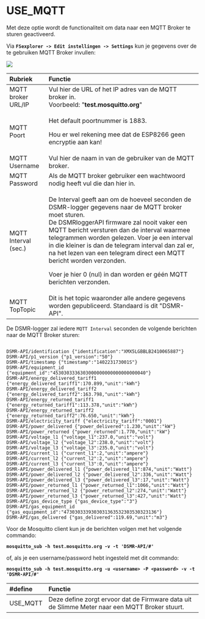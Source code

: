 # USE\_MQTT

Met deze optie wordt de functionaliteit om data naar een MQTT Broker te sturen geactiveerd.

Via **`FSexplorer -> Edit instellingen -> Settings`** kun je gegevens over de te gebruiken MQTT Broker invullen:

![](../../.gitbook/assets/dsmrloggerapi_mqtt.png)

<table>
  <thead>
    <tr>
      <th style="text-align:left">Rubriek</th>
      <th style="text-align:left">Functie</th>
    </tr>
  </thead>
  <tbody>
    <tr>
      <td style="text-align:left">MQTT broker URL/IP</td>
      <td style="text-align:left">Vul hier de URL of het IP adres van de MQTT broker in.
        <br />Voorbeeld: &quot;<b>test.mosquitto.org</b>&quot;
        <br />
      </td>
    </tr>
    <tr>
      <td style="text-align:left">MQTT Poort</td>
      <td style="text-align:left">
        <p>Het default poortnummer is 1883.</p>
        <p>Hou er wel rekening mee dat de ESP8266 geen encryptie aan kan!</p>
      </td>
    </tr>
    <tr>
      <td style="text-align:left">MQTT Username</td>
      <td style="text-align:left">Vul hier de naam in van de gebruiker van de MQTT broker.</td>
    </tr>
    <tr>
      <td style="text-align:left">MQTT Password</td>
      <td style="text-align:left">Als de MQTT broker gebruiker een wachtwoord nodig heeft vul die dan hier
        in.</td>
    </tr>
    <tr>
      <td style="text-align:left">MQTT Interval (sec.)</td>
      <td style="text-align:left">
        <p>De Interval geeft aan om de hoeveel seconden de DSMR-logger gegevens naar
          de MQTT broker moet sturen.
          <br />De DSMRloggerAPI firmware zal nooit vaker een MQTT bericht versturen dan
          de interval waarmee telegrammen worden gelezen. Voer je een interval in
          die kleiner is dan de telegram interval dan zal er, na het lezen van een
          telegram direct een MQTT bericht worden verzonden.</p>
        <p>Voer je hier 0 (nul) in dan worden er g&#xE9;&#xE9;n MQTT berichten verzonden.</p>
      </td>
    </tr>
    <tr>
      <td style="text-align:left">MQTT TopTopic</td>
      <td style="text-align:left">Dit is het topic waaronder alle andere gegevens worden gepubliceerd. Standaard
        is dit &quot;DSMR-API&quot;.</td>
    </tr>
  </tbody>
</table>

De DSMR-logger zal iedere `MQTT Interval` seconden de volgende berichten naar de MQTT Broker sturen:

```text

DSMR-API/identification {"identification":"XMX5LGBBLB2410065887"}
DSMR-API/p1_version {"p1_version":"50"}
DSMR-API/timestamp {"timestamp":"140223173001S"}
DSMR-API/equipment_id {"equipment_id":"4530303336303000000000000000000040"}
DSMR-API/energy_delivered_tariff1 {"energy_delivered_tariff1":170.899,"unit":"kWh"}
DSMR-API/energy_delivered_tariff2 {"energy_delivered_tariff2":163.798,"unit":"kWh"}
DSMR-API/energy_returned_tariff1 {"energy_returned_tariff1":113.378,"unit":"kWh"}
DSMR-API/energy_returned_tariff2 {"energy_returned_tariff2":76.650,"unit":"kWh"}
DSMR-API/electricity_tariff {"electricity_tariff":"0001"}
DSMR-API/power_delivered {"power_delivered":1.230,"unit":"kW"}
DSMR-API/power_returned {"power_returned":1.770,"unit":"kW"}
DSMR-API/voltage_l1 {"voltage_l1":237.0,"unit":"volt"}
DSMR-API/voltage_l2 {"voltage_l2":238.0,"unit":"volt"}
DSMR-API/voltage_l3 {"voltage_l3":235.0,"unit":"volt"}
DSMR-API/current_l1 {"current_l1":2,"unit":"ampere"}
DSMR-API/current_l2 {"current_l2":2,"unit":"ampere"}
DSMR-API/current_l3 {"current_l3":0,"unit":"ampere"}
DSMR-API/power_delivered_l1 {"power_delivered_l1":874,"unit":"Watt"}
DSMR-API/power_delivered_l2 {"power_delivered_l2":336,"unit":"Watt"}
DSMR-API/power_delivered_l3 {"power_delivered_l3":17,"unit":"Watt"}
DSMR-API/power_returned_l1 {"power_returned_l1":1066,"unit":"Watt"}
DSMR-API/power_returned_l2 {"power_returned_l2":274,"unit":"Watt"}
DSMR-API/power_returned_l3 {"power_returned_l3":427,"unit":"Watt"}
DSMR-API/gas_device_type {"gas_device_type":"3"}
DSMR-API/gas_equipment_id {"gas_equipment_id":"4730303339303031363532303530323136"}
DSMR-API/gas_delivered {"gas_delivered":119.69,"unit":"m3"}

```

Voor de Mosquitto client kun je de berichten volgen met het volgende commando:

**`mosquitto_sub -h test.mosquitto.org -v -t 'DSMR-API/#'`**

of, als je een username/password hebt ingesteld met dit commando:

**`mosquitto_sub -h test.mosquitto.org -u <username> -P <password> -v -t 'DSMR-API/#'`**

| \#define | Functie |
| :--- | :--- |
| USE\_MQTT | Deze define zorgt ervoor dat de Firmware data uit de Slimme Meter naar een MQTT Broker stuurt. |

